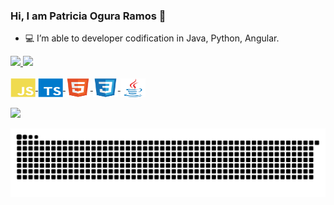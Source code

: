 ### Hi, I am Patricia Ogura Ramos 👋

- 💻 I’m able to developer codification in Java, Python, Angular.

 <div>
  <a href="https://github.com/PatriciaORamos">
  <img height="180em" src="https://github-readme-stats.vercel.app/api?username=PatriciaORamos&show_icons=true&theme=dracula&include_all_commits=true&count_private=true"/>
  <img height="180em" src="https://github-readme-stats.vercel.app/api/top-langs/?username=PatriciaORamos&layout=compact&langs_count=7&theme=dracula"/>
</div>
<div style="display: inline_block"><br>
  <img align="center" alt="Pati-Js" height="30" width="40" src="https://raw.githubusercontent.com/devicons/devicon/master/icons/javascript/javascript-plain.svg">
  <img align="center" alt="Pati-Ts" height="30" width="40" src="https://raw.githubusercontent.com/devicons/devicon/master/icons/typescript/typescript-plain.svg">
  <img align="center" alt="Pati-HTML" height="30" width="40" src="https://raw.githubusercontent.com/devicons/devicon/master/icons/html5/html5-original.svg">
  <img align="center" alt="Pati-CSS" height="30" width="40" src="https://raw.githubusercontent.com/devicons/devicon/master/icons/css3/css3-original.svg">
  <img align="center" alt="Pati-Java" height="30" width="40" src="https://raw.githubusercontent.com/devicons/devicon/master/icons/java/java-original.svg">
</div>
 <div>
  <br />
  <a href="https://www.linkedin.com/in/patricia-ramos-284b381a3/" target="_blank"><img src="https://img.shields.io/badge/-LinkedIn-%230077B5?style=for-the-badge&logo=linkedin&logoColor=white" target="_blank"></a> 
  
![Snake animation](https://github.com/PatriciaORamos/PatriciaORamos/blob/output/github-contribution-grid-snake.svg)
  
</div>
